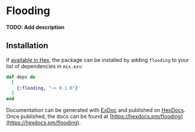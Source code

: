 # Flooding

**TODO: Add description**

## Installation

If [available in Hex](https://hex.pm/docs/publish), the package can be installed
by adding `flooding` to your list of dependencies in `mix.exs`:

```elixir
def deps do
  [
    {:flooding, "~> 0.1.0"}
  ]
end
```

Documentation can be generated with [ExDoc](https://github.com/elixir-lang/ex_doc)
and published on [HexDocs](https://hexdocs.pm). Once published, the docs can
be found at [https://hexdocs.pm/flooding](https://hexdocs.pm/flooding).

